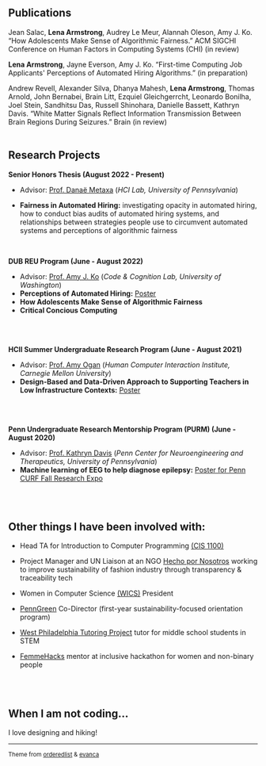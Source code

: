 ## Publications

Jean Salac, **Lena Armstrong**, Audrey Le Meur, Alannah Oleson, Amy J. Ko. “How Adolescents Make Sense of Algorithmic
Fairness.” ACM SIGCHI Conference on Human Factors in Computing Systems (CHI) (in review)

**Lena Armstrong**, Jayne Everson, Amy J. Ko. “First-time Computing Job Applicants' Perceptions of Automated Hiring
Algorithms.” (in preparation)

Andrew Revell, Alexander Silva, Dhanya Mahesh, **Lena Armstrong**, Thomas Arnold, John Bernabei, Brain Litt, Ezquiel Gleichgerrcht, Leonardo Bonilha, Joel Stein, Sandhitsu Das, Russell Shinohara, Danielle Bassett, Kathryn Davis. “White Matter Signals Reflect Information Transmission Between Brain Regions During Seizures.” Brain (in review)
<br>
<br>

## Research Projects

**Senior Honors Thesis (August 2022 - Present)** 

- Advisor: [Prof. Danaë Metaxa](https://metaxa.net/) (_HCI Lab, University of Pennsylvania_)

- **Fairness in Automated Hiring:** investigating opacity in automated hiring, how to conduct bias audits of automated hiring systems, and relationships
between strategies people use to circumvent automated systems and perceptions of algorithmic fairness
<br>

**DUB REU Program (June - August 2022)**

- Advisor: [Prof. Amy J. Ko](https://faculty.washington.edu/ajko) (_Code & Cognition Lab, University of Washington_)
- **Perceptions of Automated Hiring:** [Poster](https://drive.google.com/file/d/1UyxGvT0-nu_sn6QEYdcHQVPNW3HBybPa/view?usp=sharing)
- **How Adolescents Make Sense of Algorithmic Fairness**
- **Critical Concious Computing**
<br>
<br>

**HCII Summer Undergraduate Research Program (June - August 2021)**

- Advisor: [Prof. Amy Ogan](https://www.amyogan.com/) (_Human Computer Interaction Institute, Carnegie Mellon University_)
- **Design-Based and Data-Driven Approach to Supporting Teachers in Low Infrastructure Contexts:** [Poster](https://drive.google.com/file/d/1dgRMjN74YXSNIuabXClYMu3LJKMMRVH7/view?usp=sharing)
<br>
<br>

**Penn Undergraduate Research Mentorship Program (PURM) (June - August 2020)**

- Advisor: [Prof. Kathryn Davis](https://davislab.med.upenn.edu/) (_Penn Center for Neuroengineering and Therapeutics, University of Pennsylvania_)
- **Machine learning of EEG to help diagnose epilepsy:** [Poster for Penn CURF Fall Research Expo](https://presentations.curf.upenn.edu/poster/machine-learning-eeg-help-diagnose-epilepsy-predicting-functional-connectivity-structural)
<br>
<br>

## Other things I have been involved with:

- Head TA for Introduction to Computer Programming [(CIS 1100)](https://www.cis.upenn.edu/~cis110/current/staff.html)

- Project Manager and UN Liaison at an NGO [Hecho por Nosotros](https://www.hechoxnosotros.org/) working to improve sustainability of fashion industry through transparency & traceability tech 

- Women in Computer Science [(WICS)](https://wics.cis.upenn.edu/program.html) President

- [PennGreen](https://sustainability.upenn.edu/participate/students/penngreen-pre-orientation) Co-Director (first-year sustainability-focused orientation program)

- [West Philadelphia Tutoring Project](https://upennwptp.weebly.com/) tutor for middle school students in STEM

- [FemmeHacks](https://femmehacks.io/) mentor at inclusive hackathon for women and non-binary people 
<br>
<br>

## When I am not coding...

I love designing and hiking!



---
<p><small>Theme from <a href="https://github.com/orderedlist">orderedlist</a> & <a href="https://github.com/evanca">evanca</a></small></p>

